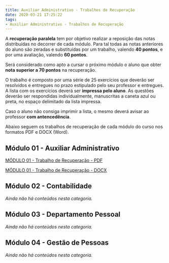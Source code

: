 ```yaml
---
title: Auxiliar Administrativo - Trabalhos de Recuperação
date: 2020-03-21 17:25:22
tags:
- Auxiliar Administrativo - Trabalhos de Recuperação
---
```


A **recuperação paralela** tem por objetivo realizar a reposição das notas distribuídas no decorrer de cada módulo. Para tal todas as notas anteriores do aluno são zeradas e substituídas por um trabalho, valendo **40 pontos**, e por uma avaliação, valendo **60 pontos**.

Será considerado como apto a cursar o próximo módulo o aluno que obter **nota superior a 70 pontos** na recuperação.

O trabalho é composto por uma série de 25 exercícios que deverão ser resolvidos e entregues no prazo estipulado pelo seu professor e entregues. A lista com os exercícios deverá ser **impressa pelo aluno**. As questões deverão ser respondidas individualmente, manuscritas a caneta azul ou preta, no espaço delimitado da lista impressa.

Caso o aluno não consiga imprimir a lista, o mesmo deverá avisar ao professor **com antencedência**.

Abaixo seguem os trabalhos de recuperação de cada módulo do curso nos formatos PDF e DOCX (Word).

## Módulo 01 - Auxiliar Administrativo
<a href="../../../assets/content/administracao/trabalhos-de-recuperacao/modulo01 - trabalho-de-recuperacao.pdf" target="_blank"><i class="icofont-download"></i> MÓDULO 01 - Trabalho de Recuperação - PDF</a>

<a href="../../../assets/content/administracao/trabalhos-de-recuperacao/modulo01 - trabalho-de-recuperacao.docx" target="_blank"><i class="icofont-download"></i> MÓDULO 01 - Trabalho de Recuperação - DOCX</a>

## Módulo 02 - Contabilidade

*Ainda não há conteúdos nesta categoria.*


## Módulo 03 - Departamento Pessoal

*Ainda não há conteúdos nesta categoria.*


## Módulo 04 - Gestão de Pessoas

*Ainda não há conteúdos nesta categoria.*
